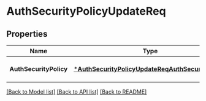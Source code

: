 # AuthSecurityPolicyUpdateReq

## Properties
Name | Type | Description | Notes
------------ | ------------- | ------------- | -------------
**AuthSecurityPolicy** | [***AuthSecurityPolicyUpdateReqAuthSecurityPolicy**](AuthSecurityPolicyUpdateReq_AuthSecurityPolicy.md) |  | [optional] [default to null]

[[Back to Model list]](../README.md#documentation-for-models) [[Back to API list]](../README.md#documentation-for-api-endpoints) [[Back to README]](../README.md)


